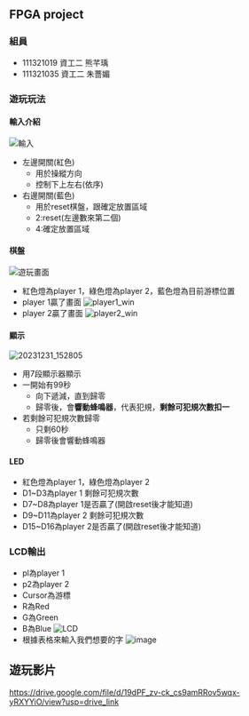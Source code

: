 ## FPGA project
### 組員
 - 111321019 資工二 熊芊瑀
 - 111321035 資工二 朱薔媚

### 遊玩玩法
#### 輸入介紹
![輸入](https://github.com/lazybear0425/FPGA-project-111321019-111321035/assets/155285032/276a61cb-ec38-4aa0-a0ca-5bba7692cd7a)
 - 左邊開關(紅色)
   - 用於操縱方向
   - 控制下上左右(依序)
 - 右邊開關(藍色)
   - 用於reset棋盤，跟確定放置區域
   - 2:reset(左邊數來第二個)
   - 4:確定放置區域
#### 棋盤
![遊玩畫面](https://github.com/lazybear0425/FPGA-project-111321019-111321035/assets/155285032/d617ba86-0447-4d7e-9235-bb5e8638839b)
 - 紅色燈為player 1，綠色燈為player 2，藍色燈為目前游標位置
 - player 1贏了畫面
![player1_win](https://github.com/lazybear0425/FPGA-project-111321019-111321035/assets/155285032/dd60d08d-9780-4443-9ee4-eabae83f2c7d)
 - player 2贏了畫面
![player2_win](https://github.com/lazybear0425/FPGA-project-111321019-111321035/assets/155285032/7f0dc170-e111-4432-8cac-fa0bd5ccffaf)
#### 顯示
![20231231_152805](https://github.com/lazybear0425/FPGA-project-111321019-111321035/assets/155285032/687fee44-f94b-48fe-b6e1-9d1c922e0c8e)
 - 用7段顯示器顯示
 - 一開始有99秒
   - 向下遞減，直到歸零
   - 歸零後，會**響動蜂鳴器**，代表犯規，**剩餘可犯規次數扣一**
 - 若剩餘可犯規次數歸零
   - 只剩60秒
   - 歸零後會響動蜂鳴器
#### LED
 - 紅色燈為player 1，綠色燈為player 2
 - D1~D3為player 1 剩餘可犯規次數
 - D7~D8為player 1是否贏了(開啟reset後才能知道)
 - D9~D11為player 2 剩餘可犯規次數
 - D15~D16為player 2是否贏了(開啟reset後才能知道)
### LCD輸出
- pl為player 1
- p2為player 2
- Cursor為游標
- R為Red
- G為Green
- B為Blue
![LCD](https://github.com/lazybear0425/FPGA-project-111321019-111321035/assets/155285032/b1bcb93c-795c-44bb-bd87-1cf3c7f47b7b)
 - 根據表格來輸入我們想要的字
![image](https://github.com/lazybear0425/FPGA-project-111321019-111321035/assets/155285032/b8b81a51-b3b7-4dbf-ba32-f9cb0d6bd53d)

## 遊玩影片
https://drive.google.com/file/d/19dPF_zv-ck_cs9amRRov5wqx-yRXYYiO/view?usp=drive_link
##
